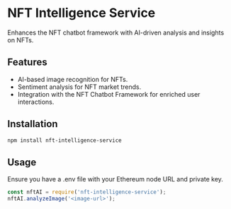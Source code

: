 # NFT Intelligence Service

Enhances the NFT chatbot framework with AI-driven analysis and insights on NFTs.

## Features

- AI-based image recognition for NFTs.
- Sentiment analysis for NFT market trends.
- Integration with the NFT Chatbot Framework for enriched user interactions.

## Installation

```bash
npm install nft-intelligence-service
```

## Usage

Ensure you have a .env file with your Ethereum node URL and private key.

```javascript
const nftAI = require('nft-intelligence-service');
nftAI.analyzeImage('<image-url>');
